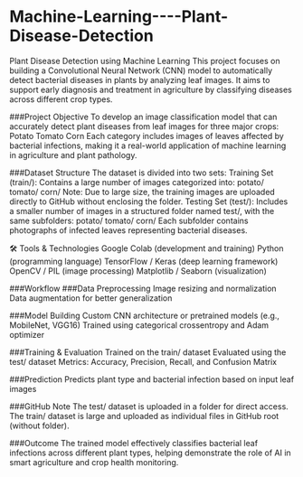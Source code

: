 # Machine-Learning----Plant-Disease-Detection
Plant Disease Detection using Machine Learning
This project focuses on building a Convolutional Neural Network (CNN) model to automatically detect bacterial diseases in plants by analyzing leaf images. It aims to support early diagnosis and treatment in agriculture by classifying diseases across different crop types.

###Project Objective
To develop an image classification model that can accurately detect plant diseases from leaf images for three major crops:
Potato
Tomato
Corn
Each category includes images of leaves affected by bacterial infections, making it a real-world application of machine learning in agriculture and plant pathology.

###Dataset Structure
The dataset is divided into two sets:
Training Set (train/): Contains a large number of images categorized into:
potato/
tomato/
corn/
Note: Due to large size, the training images are uploaded directly to GitHub without enclosing the folder.
Testing Set (test/): Includes a smaller number of images in a structured folder named test/, with the same subfolders:
potato/
tomato/
corn/
Each subfolder contains photographs of infected leaves representing bacterial diseases.

🛠️ Tools & Technologies
Google Colab (development and training)
Python (programming language)
TensorFlow / Keras (deep learning framework)
OpenCV / PIL (image processing)
Matplotlib / Seaborn (visualization)

###Workflow
###Data Preprocessing
Image resizing and normalization
Data augmentation for better generalization

###Model Building
Custom CNN architecture or pretrained models (e.g., MobileNet, VGG16)
Trained using categorical crossentropy and Adam optimizer

###Training & Evaluation
Trained on the train/ dataset
Evaluated using the test/ dataset
Metrics: Accuracy, Precision, Recall, and Confusion Matrix

###Prediction
Predicts plant type and bacterial infection based on input leaf images

###GitHub Note
The test/ dataset is uploaded in a folder for direct access.
The train/ dataset is large and uploaded as individual files in GitHub root (without folder).

###Outcome
The trained model effectively classifies bacterial leaf infections across different plant types, helping demonstrate the role of AI in smart agriculture and crop health monitoring.
